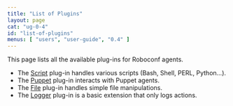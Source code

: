 ```yaml
---
title: "List of Plugins"
layout: page
cat: "ug-0-4"
id: "list-of-plugins"
menus: [ "users", "user-guide", "0.4" ]
---
```


This page lists all the available plug-ins for Roboconf agents.

* The [Script](plugin-script.html) plug-in handles various scripts (Bash, Shell, PERL, Python...).
* The [Puppet](plugin-puppet.html) plug-in interacts with Puppet agents.
* The [File](plugin-file.html) plug-in handles simple file manipulations.
* The [Logger](plugin-logger.html) plug-in is a basic extension that only logs actions.
